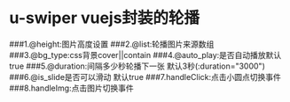 # u-swiper vuejs封装的轮播
###1.@height:图片高度设置
###2.@list:轮播图片来源数组
###3.@bg_type:css背景cover||contain
###4.@auto_play:是否自动播放默认true
###5.@duration:间隔多少秒轮播下一张 默认3秒(:duration="3000")
###6.@is_slide是否可以滑动 默认true
###7.handleClick:点击小圆点切换事件
###8.handleImg:点击图片切换事件
